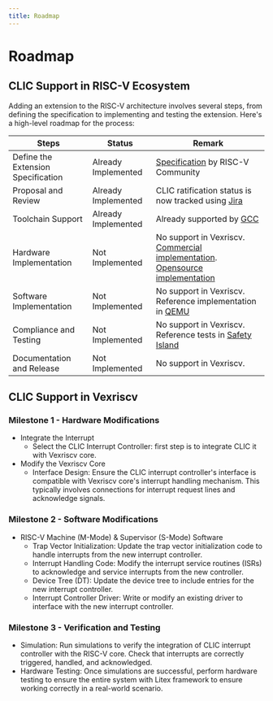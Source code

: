 ```yaml
---
title: Roadmap
---
```


Roadmap
=======

## CLIC Support in RISC-V Ecosystem 

Adding an extension to the RISC-V architecture involves several steps, from defining the specification to implementing and testing the extension. Here's a high-level roadmap for the process:

| Steps                             | Status           | Remark      |
|-----------------------------------|------------------|-------------|
| Define the Extension Specification|Already Implemented|[Specification](https://github.com/riscv/riscv-fast-interrupt) by RISC-V Community|
| Proposal and Review               |Already Implemented|CLIC ratification status is now tracked using [Jira](https://lf-riscv.atlassian.net/browse/RVS-1017)|
| Toolchain Support                 |Already Implemented|Already supported by [GCC](https://lf-riscv.atlassian.net/browse/RVS-2508)|
| Hardware Implementation           |Not Implemented|No support in Vexriscv. [Commercial implementation](https://lf-riscv.atlassian.net/browse/RVS-2513). [Opensource implementation](https://github.com/pulp-platform/clic)|
| Software Implementation           |Not Implemented|No support in Vexriscv. Reference implementation in [QEMU](https://mail.gnu.org/archive/html/qemu-devel/2024-08/msg02791.html)|
| Compliance and Testing            |Not Implemented|No support in Vexriscv. Reference tests in [Safety Island](https://github.com/pulp-platform/safety_island/tree/main/sw/tests)|
| Documentation and Release         |Not Implemented|No support in Vexriscv.|


## CLIC Support in Vexriscv

### Milestone 1 - Hardware Modifications

- Integrate the Interrupt 
    - Select the CLIC Interrupt Controller: first step is to integrate CLIC it with Vexriscv core.
- Modify the Vexriscv Core
    - Interface Design: Ensure the CLIC interrupt controller's interface is compatible with Vexriscv core's interrupt handling mechanism. This typically involves connections for interrupt request lines and acknowledge signals.

### Milestone 2 - Software Modifications

- RISC-V Machine (M-Mode) & Supervisor (S-Mode) Software
    -  Trap Vector Initialization: Update the trap vector initialization code to handle interrupts from the new interrupt controller.
    -  Interrupt Handling Code: Modify the interrupt service routines (ISRs) to acknowledge and service interrupts from the new controller.
    -  Device Tree (DT): Update the device tree to include entries for the new interrupt controller.
    -  Interrupt Controller Driver: Write or modify an existing driver to interface with the new interrupt controller.  

### Milestone 3 - Verification and Testing

- Simulation: Run simulations to verify the integration of CLIC interrupt controller with the RISC-V core. Check that interrupts are correctly triggered, handled, and acknowledged.
- Hardware Testing: Once simulations are successful, perform hardware testing to ensure the entire system with Litex framework to ensure working correctly in a real-world scenario.